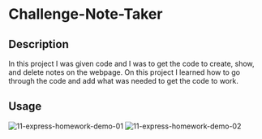 # Challenge-Note-Taker
 
## Description
In this project I was given code and I was to get the code to create, show, and delete notes on the webpage. On this project I learned how to go through the code and add what was needed to get the code to work. 

## Usage
![11-express-homework-demo-01](https://user-images.githubusercontent.com/124110067/236953402-ad63740f-6784-4d86-a113-6762b48f3dc4.png)
![11-express-homework-demo-02](https://user-images.githubusercontent.com/124110067/236953413-85b57788-2a41-4a5b-8d6e-5e481442b499.png)

